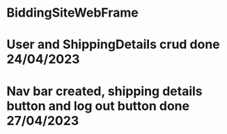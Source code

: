 # BiddingSiteWebFrame

# User and ShippingDetails crud done 24/04/2023

# Nav bar created, shipping details button and log out button done 27/04/2023

